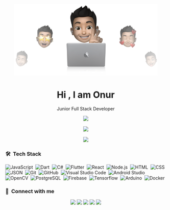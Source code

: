 <p align="center"><img  width="450px" src="https://raw.githubusercontent.com/KevinPatel04/KevinPatel04/master/cover-thompson.png"></p>

<h1 align="center">Hi , I am Onur </h1>

<p align="center" width="150px"> Junior Full Stack Developer </p>

<p align="center"><img src="https://github-readme-stats.vercel.app/api/top-langs/?username=onurc4kir&layout=compact&hide=TSQL&theme=chartreuse-dark"></p>
<p align="center" ><img src="https://github-readme-stats.vercel.app/api?username=onurc4kir&count_private=true&show_icons=true&&theme=chartreuse-dark&include_all_commits=true" width="400"></p> 
<p align="center" ><img src="https://github-readme-streak-stats.herokuapp.com/?user=onurc4kir&theme=chartreuse-dark"></p>

### 🛠 &nbsp;Tech Stack

![JavaScript](https://img.shields.io/badge/-JavaScript-05122A?style=flat&logo=javascript)&nbsp;
![Dart](https://img.shields.io/badge/-Dart-05122A?style=flat&logo=dart&logoColor=1075C2)&nbsp;
![C#](https://img.shields.io/badge/-C%23-05122A?style=flat&logo=c-sharp&logoColor=white)&nbsp;
![Flutter](https://img.shields.io/badge/-Flutter-05122A?style=flat&logo=flutter&logoColor=02569B)&nbsp;
![React](https://img.shields.io/badge/-React-05122A?style=flat&logo=react&logoColor=02569B)&nbsp;
![Node.js](https://img.shields.io/badge/-Node.js-05122A?style=flat&logo=node.js&logoColor=339933)&nbsp;
![HTML](https://img.shields.io/badge/-HTML-05122A?style=flat&logo=HTML5)&nbsp;
![CSS](https://img.shields.io/badge/-CSS-05122A?style=flat&logo=CSS3&logoColor=1572B6)&nbsp;
![JSON](https://img.shields.io/badge/-JSON-05122A?style=flat&logo=json&logoColor=000000)&nbsp;
![Git](https://img.shields.io/badge/-Git-05122A?style=flat&logo=git)&nbsp;
![GitHub](https://img.shields.io/badge/-GitHub-05122A?style=flat&logo=github)&nbsp;
![Visual Studio Code](https://img.shields.io/badge/-Visual%20Studio%20Code-05122A?style=flat&logo=visual-studio-code&logoColor=007ACC)&nbsp;
![Android Studio](https://img.shields.io/badge/-Android%20Studio-05122A?style=flat&logo=android-studio&logoColor=3DDC84)&nbsp;
![OpenCV](https://img.shields.io/badge/-OpenCV-05122A?style=flat&logo=opencv&logoColor=5C3EE8)&nbsp;
![PostgreSQL](https://img.shields.io/badge/-PostgreSQL-05122A?style=flat&logo=postgresql&logoColor=336791)&nbsp;
![Firebase](https://img.shields.io/badge/-Firebase-05122A?style=flat&logo=firebase&logoColor=FFCA28)&nbsp;
![Tensorflow](https://img.shields.io/badge/-Tensorflow-05122A?style=flat&logo=tensorflow&logoColor=FF6F00)&nbsp;
![Arduino](https://img.shields.io/badge/-Arduino-05122A?style=flat&logo=arduino&logoColor=00979D)&nbsp;
![Docker](https://img.shields.io/badge/-Docker-05122A?style=flat&logo=docker)&nbsp;

### :link: &nbsp;Connect with me

<p align="center">
<a href="https://onurcakir.dev"><img src="https://img.shields.io/badge/-onurcakir.dev-3423A6?style=for-the-badge&logo=Google-Chrome&logoColor=white"/></a>
<a href="https://linkedin.com/in/onurc4kir"><img src="https://img.shields.io/badge/-Onur-0077B5?style=for-the-badge&logo=Linkedin&logoColor=white"/></a>
<a href="mailto:info@onurcakir.dev"><img src="https://img.shields.io/badge/-info@onurcakir.dev-D14836?style=for-the-badge&logo=Gmail&logoColor=white"/></a>
<a href="https://instagram.com/onurc4kir0"><img src="https://img.shields.io/badge/-onurc4kir0-E4405F?style=for-the-badge&logo=Instagram&logoColor=white"/></a>
<a href="https://twitter.com/onurc4kir"><img src="https://img.shields.io/badge/-onurc4kir-1DA1F2?style=for-the-badge&logo=twitter&logoColor=white"/></a>
</p>

